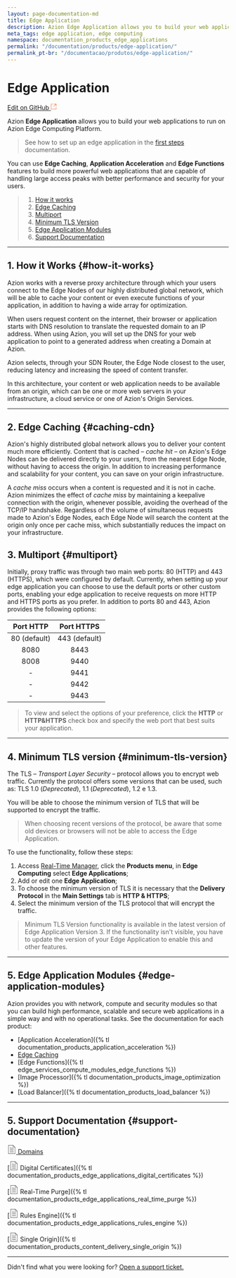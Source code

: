 ```yaml
---
layout: page-documentation-md
title: Edge Application
description: Azion Edge Application allows you to build your web applications to run on Azion’s Edge Computing platform.
meta_tags: edge application, edge computing
namespace: documentation_products_edge_applications
permalink: "/documentation/products/edge-application/"
permalink_pt-br: "/documentacao/produtos/edge-application/"
---
```

# Edge Application

[Edit on GitHub <svg width="14" height="14" xmlns="http://www.w3.org/2000/svg"><g fill="none" stroke="#F3652B"><path d="M4.81.71H.672v11.43H12.1V8.001" stroke-width=".8"/><path d="M6.87.786h5.155V5.94M6.31 6.5L12.026.786"/></g></svg>](https://github.com/aziontech/docs_en/edit/master/products/edge-application/2021-01-14-index.md)

Azion **Edge Application** allows you to build your web applications to run on Azion Edge Computing Platform.

> See how to set up an edge application in the [first steps](https://www.azion.com/en/documentation/products/first-steps/) documentation.

You can use  **Edge Caching**, **Application Acceleration** and **Edge Functions** features to build more powerful web applications that are capable of handling large access peaks with better performance and security for your users.

> 1. [How it works](#how-it-works)
> 2. [Edge Caching](#caching-cdn)
> 3. [Multiport](#multiport)
> 4. [Minimum TLS Version](#minimum-tls-version)
> 5. [Edge Application Modules](#edge-application-modules)
> 6. [Support Documentation](#documentacoes-de-suporte)

---

## 1. How it Works {#how-it-works}


Azion works with a reverse proxy architecture through which your users connect to the Edge Nodes of our highly distributed global network, which will be able to cache your content or even execute functions of your application, in addition to having a wide array for optimization.

When users request content on the internet, their browser or application starts with DNS resolution to translate the requested domain to an IP address. When using Azion, you will set up the DNS for your web application to point to a generated address when creating a Domain at Azion.

Azion selects, through your SDN Router, the Edge Node closest to the user, reducing latency and increasing the speed of content transfer.

In this architecture, your content or web application needs to be available from an origin, which can be one or more web servers in your infrastructure, a cloud service or one of Azion's Origin Services.

---

## 2. Edge Caching {#caching-cdn}

Azion's highly distributed global network allows you to deliver your content much more efficiently. Content that is cached – *cache hit* – on Azion's Edge Nodes can be delivered directly to your users, from the nearest Edge Node, without having to access the origin. In addition to increasing performance and scalability for your content, you can save on your origin infrastructure.

A _cache miss_ occurs when a content is requested and it is not in cache. Azion minimizes the effect of _cache miss_ by maintaining a keepalive connection with the origin, whenever possible, avoiding the overhead of the TCP/IP handshake. Regardless of the volume of simultaneous requests made to Azion's Edge Nodes, each Edge Node will search the content at the origin only once per cache miss, which substantially reduces the impact on your infrastructure.

## 3. Multiport {#multiport}

Initially, proxy traffic was through two main web ports: 80 (HTTP) and 443 (HTTPS), which were configured by default. Currently, when setting up your edge application you can choose to use the default ports or other custom ports, enabling your edge application to receive requests on more HTTP and HTTPS ports as you prefer. In addition to ports 80 and 443, Azion provides the following options:

|  Port HTTP   |   Port HTTPS   |
| :----------: | :------------: |
| 80 (default) | 443  (default) |
|     8080        |      8443      |
|     8008        |      9440      |
|      -              |      9441     |
|      -             |      9442      |
|      -             |      9443      |

> To view and select the options of your preference, click the **HTTP** or **HTTP&HTTPS** check box and specify the web port that best suits your application.

---

## 4. Minimum TLS version {#minimum-tls-version}

The TLS – *Transport Layer Security* – protocol allows you to encrypt web traffic. Currently the protocol offers some versions that can be used, such as: TLS 1.0  (_Deprecated_), 1.1 (_Deprecated_), 1.2 e 1.3.

You will be able to choose the minimum version of TLS that will be supported to encrypt the traffic.

> When choosing recent versions of the protocol, be aware that some old devices or browsers will not be able to access the Edge Application.

To use the functionality, follow these steps:

1. Access [Real-Time Manager](https://manager.azion.com/), click the **Products menu**, in **Edge Computing** select **Edge Applications**;
2. Add or edit one **Edge Application**;
3. To choose the minimum version of TLS it is necessary that the **Delivery Protocol** in the **Main Settings** tab is **HTTP & HTTPS**;
4. Select the minimum version of the TLS protocol that will encrypt the traffic.

> Minimum TLS Version functionality is available in the latest version of Edge Application Version 3. If the functionality isn't visible, you have to update the version of your Edge Application to enable this and other features.

---

## 5. Edge Application Modules {#edge-application-modules}

Azion provides you with network, compute and security modules so that you can build high performance, scalable and secure web applications in a simple way and with no operational tasks. See the documentation for each product:

- [Application Acceleration]({% tl documentation_products_application_acceleration %})
- [Edge Caching](https://www.azion.com/en/documentation/products/edge-caching/)
- [Edge Functions]({% tl edge_services_compute_modules_edge_functions %})
- [Image Processor]({% tl documentation_products_image_optimization %})
- [Load Balancer]({% tl documentation_products_load_balancer %})

---

## 5. Support Documentation {#support-documentation}

[<svg width="20" xmlns="http://www.w3.org/2000/svg" class="icon icon-list" viewBox="0 0 60 60"><g stroke="#333" fill="#333" stroke-width="0"><g stroke="none"><path d="M42.5 22h-25a1 1 0 1 0 0 2h25a1 1 0 1 0 0-2zm-25-6h10a1 1 0 1 0 0-2h-10a1 1 0 1 0 0 2zm25 14h-25a1 1 0 1 0 0 2h25a1 1 0 1 0 0-2zm0 8h-25a1 1 0 1 0 0 2h25a1 1 0 1 0 0-2zm0 8h-25a1 1 0 1 0 0 2h25a1 1 0 1 0 0-2z"/><path d="M38.914 0H6.5v60h47V14.586L38.914 0zm.586 3.414L50.086 14H39.5V3.414zM8.5 58V2h29v14h14v42h-43z"/></g></g></svg> Domains](https://www.azion.com/en/documentation/products/edge-application/domains/)

[<svg width="20" xmlns="http://www.w3.org/2000/svg" class="icon icon-list" viewBox="0 0 60 60"><g stroke="#333" fill="#333" stroke-width="0"><g stroke="none"><path d="M42.5 22h-25a1 1 0 1 0 0 2h25a1 1 0 1 0 0-2zm-25-6h10a1 1 0 1 0 0-2h-10a1 1 0 1 0 0 2zm25 14h-25a1 1 0 1 0 0 2h25a1 1 0 1 0 0-2zm0 8h-25a1 1 0 1 0 0 2h25a1 1 0 1 0 0-2zm0 8h-25a1 1 0 1 0 0 2h25a1 1 0 1 0 0-2z"/><path d="M38.914 0H6.5v60h47V14.586L38.914 0zm.586 3.414L50.086 14H39.5V3.414zM8.5 58V2h29v14h14v42h-43z"/></g></g></svg> Digital Certificates]({% tl documentation_products_edge_applications_digital_certificates %})

[<svg width="20" xmlns="http://www.w3.org/2000/svg" class="icon icon-list" viewBox="0 0 60 60"><g stroke="#333" fill="#333" stroke-width="0"><g stroke="none"><path d="M42.5 22h-25a1 1 0 1 0 0 2h25a1 1 0 1 0 0-2zm-25-6h10a1 1 0 1 0 0-2h-10a1 1 0 1 0 0 2zm25 14h-25a1 1 0 1 0 0 2h25a1 1 0 1 0 0-2zm0 8h-25a1 1 0 1 0 0 2h25a1 1 0 1 0 0-2zm0 8h-25a1 1 0 1 0 0 2h25a1 1 0 1 0 0-2z"/><path d="M38.914 0H6.5v60h47V14.586L38.914 0zm.586 3.414L50.086 14H39.5V3.414zM8.5 58V2h29v14h14v42h-43z"/></g></g></svg> Real-Time Purge]({% tl documentation_products_edge_applications_real_time_purge %})

[<svg width="20" xmlns="http://www.w3.org/2000/svg" class="icon icon-list" viewBox="0 0 60 60"><g stroke="#333" fill="#333" stroke-width="0"><g stroke="none"><path d="M42.5 22h-25a1 1 0 1 0 0 2h25a1 1 0 1 0 0-2zm-25-6h10a1 1 0 1 0 0-2h-10a1 1 0 1 0 0 2zm25 14h-25a1 1 0 1 0 0 2h25a1 1 0 1 0 0-2zm0 8h-25a1 1 0 1 0 0 2h25a1 1 0 1 0 0-2zm0 8h-25a1 1 0 1 0 0 2h25a1 1 0 1 0 0-2z"/><path d="M38.914 0H6.5v60h47V14.586L38.914 0zm.586 3.414L50.086 14H39.5V3.414zM8.5 58V2h29v14h14v42h-43z"/></g></g></svg> Rules Engine]({% tl documentation_products_edge_applications_rules_engine %})

[<svg width="20" xmlns="http://www.w3.org/2000/svg" class="icon icon-list" viewBox="0 0 60 60"><g stroke="#333" fill="#333" stroke-width="0"><g stroke="none"><path d="M42.5 22h-25a1 1 0 1 0 0 2h25a1 1 0 1 0 0-2zm-25-6h10a1 1 0 1 0 0-2h-10a1 1 0 1 0 0 2zm25 14h-25a1 1 0 1 0 0 2h25a1 1 0 1 0 0-2zm0 8h-25a1 1 0 1 0 0 2h25a1 1 0 1 0 0-2zm0 8h-25a1 1 0 1 0 0 2h25a1 1 0 1 0 0-2z"/><path d="M38.914 0H6.5v60h47V14.586L38.914 0zm.586 3.414L50.086 14H39.5V3.414zM8.5 58V2h29v14h14v42h-43z"/></g></g></svg> Single Origin]({% tl documentation_products_content_delivery_single_origin %})

---

Didn't find what you were looking for? [Open a support ticket.](https://tickets.azion.com/)

